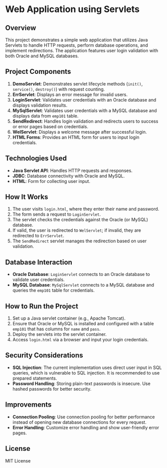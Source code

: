 # Web Application using Servlets

## Overview
This project demonstrates a simple web application that utilizes Java Servlets to handle HTTP requests, perform database operations, and implement redirections. The application features user login validation with both Oracle and MySQL databases.

## Project Components
1. **DemoServlet**: Demonstrates servlet lifecycle methods (`init()`, `service()`, `destroy()`) with request counting.
2. **ErrServlet**: Displays an error message for invalid users.
3. **LoginServlet**: Validates user credentials with an Oracle database and displays validation results.
4. **MySqlServlet**: Validates user credentials with a MySQL database and displays data from `emp101` table.
5. **SendRedirect**: Handles login validation and redirects users to success or error pages based on credentials.
6. **WelServlet**: Displays a welcome message after successful login.
7. **HTML Forms**: Provides an HTML form for users to input login credentials.

## Technologies Used
- **Java Servlet API**: Handles HTTP requests and responses.
- **JDBC**: Database connectivity with Oracle and MySQL.
- **HTML**: Form for collecting user input.

## How It Works
1. The user visits `login.html`, where they enter their name and password.
2. The form sends a request to `LoginServlet`.
3. The servlet checks the credentials against the Oracle (or MySQL) database.
4. If valid, the user is redirected to `WelServlet`; if invalid, they are redirected to `ErrServlet`.
5. The `SendRedirect` servlet manages the redirection based on user validation.

## Database Interaction
- **Oracle Database**: `LoginServlet` connects to an Oracle database to validate user credentials.
- **MySQL Database**: `MySqlServlet` connects to a MySQL database and queries the `emp101` table for credentials.

## How to Run the Project
1. Set up a Java servlet container (e.g., Apache Tomcat).
2. Ensure that Oracle or MySQL is installed and configured with a table `emp101` that has columns for `name` and `pass`.
3. Deploy the servlets into the servlet container.
4. Access `login.html` via a browser and input your login credentials.

## Security Considerations
- **SQL Injection**: The current implementation uses direct user input in SQL queries, which is vulnerable to SQL injection. It is recommended to use prepared statements.
- **Password Handling**: Storing plain-text passwords is insecure. Use hashed passwords for better security.

## Improvements
- **Connection Pooling**: Use connection pooling for better performance instead of opening new database connections for every request.
- **Error Handling**: Customize error handling and show user-friendly error pages.

## License
MIT License
